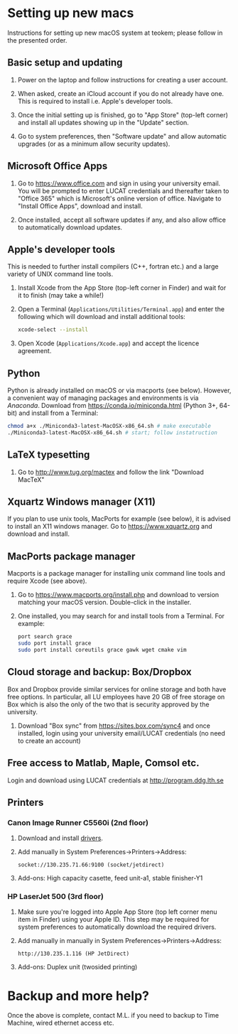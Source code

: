 # Setting up new macs

Instructions for setting up new macOS system at teokem; please follow in the presented order.

## Basic setup and updating

1. Power on the laptop and follow instructions for creating a user account.

2. When asked, create an iCloud account if you do not already
   have one. This is required to install i.e. Apple's developer tools.

3. Once the initial setting up is finished, go to "App Store" (top-left corner)
   and install all updates showing up in the "Update" section.

4. Go to system preferences, then "Software update" and allow automatic
   upgrades (or as a minimum allow security updates).

## Microsoft Office Apps

1. Go to https://www.office.com and sign in using your university email.
   You will be prompted to enter LUCAT credentials and thereafter
   taken to "Office 365" which is Microsoft's online version of office.
   Navigate to "Install Office Apps", download and install.

2. Once installed, accept all software updates if any, and also allow
   office to automatically download updates.

## Apple's developer tools

This is needed to further install compilers (C++, fortran etc.) and a large
variety of UNIX command line tools.

1. Install Xcode from the App Store (top-left corner in Finder) and wait for it to finish (may take a while!)

2. Open a Terminal (`Applications/Utilities/Terminal.app`) and enter
   the following which will download and install additional tools:
   ~~~ bash
   xcode-select --install
   ~~~

3. Open Xcode (`Applications/Xcode.app`) and accept the licence agreement.

## Python

Python is already installed on macOS or via macports (see below). However, a convenient way of managing packages and environments is via _Anaconda_.
Download from https://conda.io/miniconda.html (Python 3+, 64-bit) and install from a Terminal:

~~~ bash
chmod a+x ./Miniconda3-latest-MacOSX-x86_64.sh # make executable
./Miniconda3-latest-MacOSX-x86_64.sh # start; follow instatruction
~~~

## LaTeX typesetting

1. Go to http://www.tug.org/mactex and follow the link "Download MacTeX"

## Xquartz Windows manager (X11)

If you plan to use unix tools, MacPorts for example (see below), it is advised
to install an X11 windows manager. Go to https://www.xquartz.org and
download and install.

## MacPorts package manager

Macports is a package manager for installing unix command line tools and require Xcode (see above).

1. Go to https://www.macports.org/install.php and download to version
   matching your macOS version. Double-click in the installer.

2. One installed, you may search for and install tools from a Terminal.
   For example:
   ~~~ bash
   port search grace
   sudo port install grace
   sudo port install coreutils grace gawk wget cmake vim
   ~~~

## Cloud storage and backup: Box/Dropbox

Box and Dropbox provide similar services for online storage and both have free options. In particular, all LU employees have 20 GB of free storage on Box which is also the only of the two that is security approved by the university.

1. Download "Box sync" from https://sites.box.com/sync4 and once installed, login using your university email/LUCAT credentials (no need to create an account)

## Free access to Matlab, Maple, Comsol etc.

Login and download using LUCAT credentials at http://program.ddg.lth.se

## Printers

### Canon Image Runner C5560i (2nd floor)

1. Download and install [drivers](https://www.canon.co.uk/support/products/imagerunner/imagerunner-advance-c5560i.aspx?type=drivers&os=MAC%20OS%20X).

2. Add manually in System Preferences->Printers->Address:

       socket://130.235.71.66:9100 (socket/jetdirect)

3. Add-ons: High capacity casette, feed unit-a1, stable finisher-Y1

### HP LaserJet 500 (3rd floor)

1. Make sure you're logged into Apple App Store (top left corner menu item in Finder) using your Apple ID.
   This step may be required for system preferences to automatically download the required drivers.

2. Add manually in manually in System Preferences->Printers->Address:

       http://130.235.1.116 (HP JetDirect)
       
3. Add-ons: Duplex unit (twosided printing)

# Backup and more help?

Once the above is complete, contact M.L. if you need to backup to Time Machine, wired ethernet access etc.
